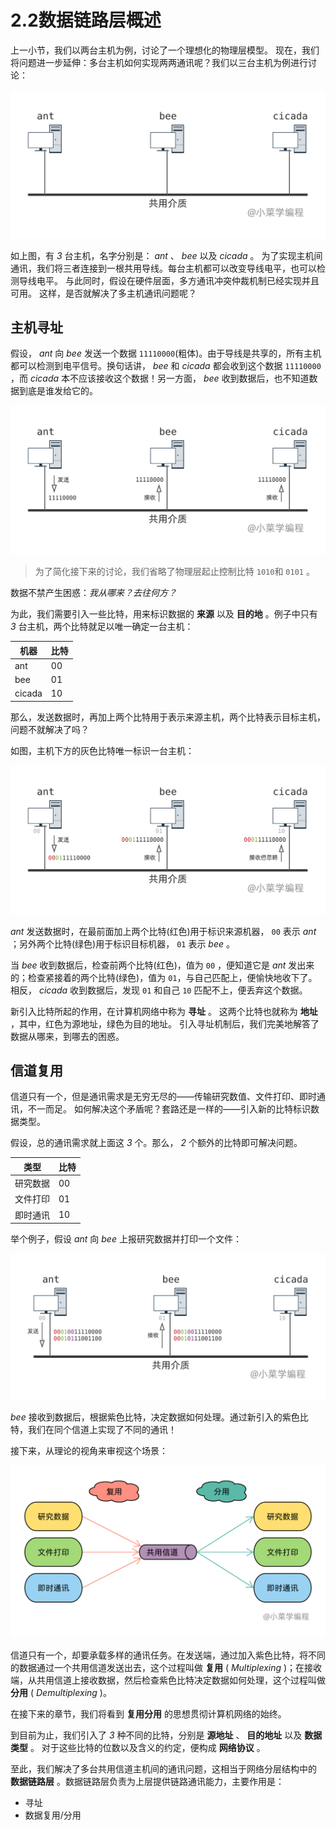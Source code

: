 # 2.2数据链路层概述

上一小节，我们以两台主机为例，讨论了一个理想化的物理层模型。 现在，我们将问题进一步延伸：多台主机如何实现两两通讯呢？我们以三台主机为例进行讨论：

![](assets/network-asset-3ae0c3840d968a2cff52007d763b7f3a-20241221170139-x9x8jjn.png)​

如上图，有 *3* 台主机，名字分别是： *ant* 、 *bee* 以及 *cicada* 。 为了实现主机间通讯，我们将三者连接到一根共用导线。每台主机都可以改变导线电平，也可以检测导线电平。 与此同时，假设在硬件层面，多方通讯冲突仲裁机制已经实现并且可用。 这样，是否就解决了多主机通讯问题呢？

## 主机寻址

假设， *ant* 向 *bee* 发送一个数据 `11110000`​ (粗体)。由于导线是共享的，所有主机都可以检测到电平信号。换句话讲， *bee* 和 *cicada* 都会收到这个数据 `11110000`​ ，而 *cicada* 本不应该接收这个数据！另一方面， *bee* 收到数据后，也不知道数据到底是谁发给它的。

![](assets/network-asset-b5b564016c666f6ccfe37ca00839df33-20241221170139-bjv6sv4.png)​

> 为了简化接下来的讨论，我们省略了物理层起止控制比特 `1010`​ 和 `0101`​ 。

数据不禁产生困惑：*我从哪来？去往何方？*

为此，我们需要引入一些比特，用来标识数据的 **来源** 以及 **目的地** 。例子中只有 *3* 台主机，两个比特就足以唯一确定一台主机：

|**机器**|**比特**|
| --------| ----|
|ant|00|
|bee|01|
|cicada|10|

那么，发送数据时，再加上两个比特用于表示来源主机，两个比特表示目标主机，问题不就解决了吗？

如图，主机下方的灰色比特唯一标识一台主机：

![](assets/network-asset-97bc546bdc76245a61d5baf054f91828-20241221170139-g198b6e.png)​

*ant* 发送数据时，在最前面加上两个比特(红色)用于标识来源机器， `00`​ 表示 *ant* ；另外两个比特(绿色)用于标识目标机器， `01`​ 表示 *bee* 。

当 *bee* 收到数据后，检查前两个比特(红色)，值为 `00`​ ，便知道它是 *ant* 发出来的；检查紧接着的两个比特(绿色)，值为 `01`​ ，与自己匹配上，便愉快地收下了。相反， *cicada* 收到数据后，发现 `01`​ 和自己 `10`​ 匹配不上，便丢弃这个数据。

新引入比特所起的作用，在计算机网络中称为 **寻址** 。 这两个比特也就称为 **地址** ，其中，红色为源地址，绿色为目的地址。 引入寻址机制后，我们完美地解答了数据从哪来，到哪去的困惑。

## 信道复用

信道只有一个，但是通讯需求是无穷无尽的——传输研究数值、文件打印、即时通讯，不一而足。 如何解决这个矛盾呢？套路还是一样的——引入新的比特标识数据类型。

假设，总的通讯需求就上面这 *3* 个。那么， *2* 个额外的比特即可解决问题。

|**类型**|**比特**|
| ----------| ----|
|研究数据|00|
|文件打印|01|
|即时通讯|10|

举个例子，假设 *ant* 向 *bee* 上报研究数据并打印一个文件：

![](assets/network-asset-3c87ccdd51d4a1baf5a52d7a455996c4-20241221170139-21y0l12.png)​

*bee* 接收到数据后，根据紫色比特，决定数据如何处理。通过新引入的紫色比特，我们在同个信道上实现了不同的通讯！

接下来，从理论的视角来审视这个场景：

![](assets/network-asset-12c31b705ad320ef03c16c964346a7b6-20241221170139-niiutq1.png)​

信道只有一个，却要承载多样的通讯任务。在发送端，通过加入紫色比特，将不同的数据通过一个共用信道发送出去，这个过程叫做 **复用** ( *Multiplexing* )；在接收端，从共用信道上接收数据，然后检查紫色比特决定数据如何处理，这个过程叫做 **分用** ( *Demultiplexing* )。

在接下来的章节，我们将看到 **复用分用** 的思想贯彻计算机网络的始终。

到目前为止，我们引入了 *3* 种不同的比特，分别是 **源地址** 、 **目的地址** 以及 **数据类型** 。 对于这些比特的位数以及含义的约定，便构成 **网络协议** 。

至此，我们解决了多台共用信道主机间的通讯问题，这相当于网络分层结构中的 **数据链路层** 。数据链路层负责为上层提供链路通讯能力，主要作用是：

- 寻址
- 数据复用/分用
